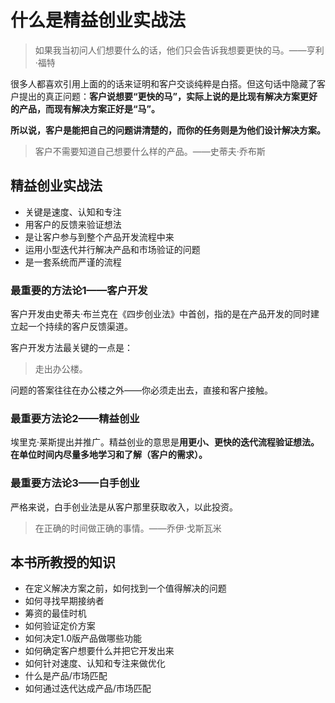 # 什么是精益创业实战法

> 如果我当初问人们想要什么的话，他们只会告诉我想要更快的马。——亨利·福特

很多人都喜欢引用上面的的话来证明和客户交谈纯粹是白搭。但这句话中隐藏了客户提出的真正问题：**客户说想要“更快的马”，实际上说的是比现有解决方案更好的产品，而现有解决方案正好是“马”。**

**所以说，客户是能把自己的问题讲清楚的，而你的任务则是为他们设计解决方案。**

> 客户不需要知道自己想要什么样的产品。——史蒂夫·乔布斯

## 精益创业实战法

- 关键是速度、认知和专注
- 用客户的反馈来验证想法
- 是让客户参与到整个产品开发流程中来
- 运用小型迭代并行解决产品和市场验证的问题
- 是一套系统而严谨的流程

### 最重要的方法论1——客户开发

客户开发由史蒂夫·布兰克在《四步创业法》中首创，指的是在产品开发的同时建立起一个持续的客户反馈渠道。

客户开发方法最关键的一点是：

> 走出办公楼。

问题的答案往往在办公楼之外——你必须走出去，直接和客户接触。

### 最重要方法论2——精益创业

埃里克·莱斯提出并推广。精益创业的意思是**用更小、更快的迭代流程验证想法。在单位时间内尽量多地学习和了解（客户的需求）。**

### 最重要方法论3——白手创业

严格来说，白手创业法是从客户那里获取收入，以此投资。

> 在正确的时间做正确的事情。——乔伊·戈斯瓦米

## 本书所教授的知识

- 在定义解决方案之前，如何找到一个值得解决的问题
- 如何寻找早期接纳者
- 筹资的最佳时机
- 如何验证定价方案
- 如何决定1.0版产品做哪些功能
- 如何确定客户想要什么并把它开发出来
- 如何针对速度、认知和专注来做优化
- 什么是产品/市场匹配
- 如何通过迭代达成产品/市场匹配